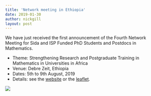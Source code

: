 ```yaml
---
title: 'Network meeting in Ethiopia'
date: 2019-01-30
author: nickgill
layout: post
---
```


We have just received the first announcement of the Fourth Network Meeting for Sida and ISP Funded PhD Students and Postdocs in Mathematics.

 - Theme: Strengthening Research and Postgraduate Training in Mathematics in Universities in Africa
 - Venue: Debre Zeit, Ethiopia
 - Dates: 5th to 9th August, 2019
 - Details: see the <a href = "https://liu.se/en/article/fourth-network-meeting-sida-isp-2019">website</a> or the <a href = "/emscdc/isp_east_africa.pdf">leaflet</a>.

<img src="/emscdc/ispeastafrica.jpg">
